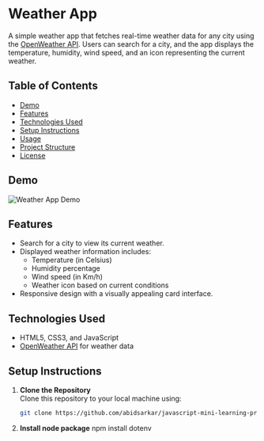 # Weather App

A simple weather app that fetches real-time weather data for any city using the [OpenWeather API](https://openweathermap.org/). Users can search for a city, and the app displays the temperature, humidity, wind speed, and an icon representing the current weather.

## Table of Contents
- [Demo](#demo)
- [Features](#features)
- [Technologies Used](#technologies-used)
- [Setup Instructions](#setup-instructions)
- [Usage](#usage)
- [Project Structure](#project-structure)
- [License](#license)

## Demo
![Weather App Demo](img/demo.png)

## Features
- Search for a city to view its current weather.
- Displayed weather information includes:
  - Temperature (in Celsius)
  - Humidity percentage
  - Wind speed (in Km/h)
  - Weather icon based on current conditions
- Responsive design with a visually appealing card interface.

## Technologies Used
- HTML5, CSS3, and JavaScript
- [OpenWeather API](https://openweathermap.org/) for weather data

## Setup Instructions

1. **Clone the Repository**  
   Clone this repository to your local machine using:
   ```bash
   git clone https://github.com/abidsarkar/javascript-mini-learning-project.git
2. **Install node package**
 npm install dotenv
 <!-- did not work as dotenv is not a clit-side it is only for node.js -->